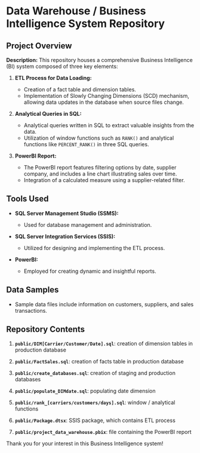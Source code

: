 # Data Warehouse / Business Intelligence System Repository

## Project Overview

**Description:**
This repository houses a comprehensive Business Intelligence (BI) system composed of three key elements:

1. **ETL Process for Data Loading:**
   - Creation of a fact table and dimension tables.
   - Implementation of Slowly Changing Dimensions (SCD) mechanism, allowing data updates in the database when source files change.

2. **Analytical Queries in SQL:**
   - Analytical queries written in SQL to extract valuable insights from the data.
   - Utilization of window functions such as `RANK()` and analytical functions like `PERCENT_RANK()` in three SQL queries.

3. **PowerBI Report:**
   - The PowerBI report features filtering options by date, supplier company, and includes a line chart illustrating sales over time.
   - Integration of a calculated measure using a supplier-related filter.

## Tools Used

- **SQL Server Management Studio (SSMS):**
  - Used for database management and administration.

- **SQL Server Integration Services (SSIS):**
  - Utilized for designing and implementing the ETL process.

- **PowerBI:**
  - Employed for creating dynamic and insightful reports.

## Data Samples

- Sample data files include information on customers, suppliers, and sales transactions.

## Repository Contents

1. **`public/DIM[Carrier/Customer/Date].sql`**: creation of dimension tables in production database

2. **`public/FactSales.sql`**: creation of facts table in production database

3. **`public/create_databases.sql`**: creation of staging and production databases

4. **`public/populate_DIMdate.sql`**: populating date dimension

5. **`public/rank_[carriers/customers/days].sql`**: window / analytical functions

6. **`public/Package.dtsx`**: SSIS package, which contains ETL process

7. **`public/project_data_warehouse.pbix`**: file containing the PowerBI report


Thank you for your interest in this Business Intelligence system!
